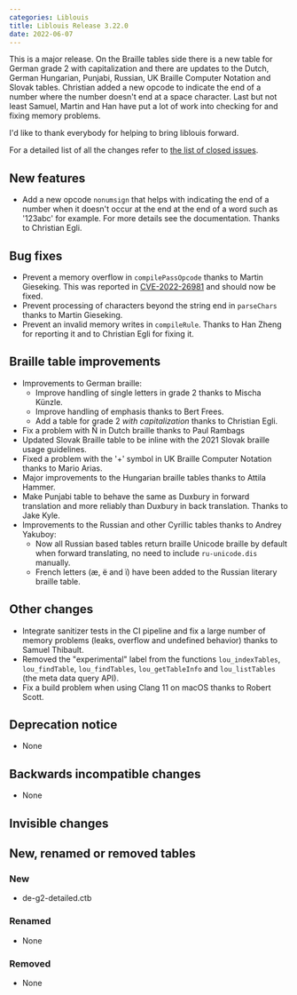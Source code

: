 ```yaml
---
categories: Liblouis
title: Liblouis Release 3.22.0
date: 2022-06-07
---
```


This is a major release. On the Braille tables side there is a new table for German grade 2 with capitalization and there are updates to the Dutch, German Hungarian, Punjabi, Russian, UK Braille Computer Notation and Slovak tables. Christian added a new opcode to indicate the end of a number where the number doesn\'t end at a space character. Last but not least Samuel, Martin and Han have put a lot of work into checking for and fixing memory problems.

I\'d like to thank everybody for helping to bring liblouis forward.

For a detailed list of all the changes refer to [the list of closed issues](https://github.com/liblouis/liblouis/milestone/32?closed=1).

New features
------------

-   Add a new opcode `nonumsign` that helps with indicating the end of a number when it doesn\'t occur at the end at the end of a word such as \'123abc\' for example. For more details see the documentation. Thanks to Christian Egli.

Bug fixes
---------

-   Prevent a memory overflow in `compilePassOpcode` thanks to Martin Gieseking. This was reported in [CVE-2022-26981](https://github.com/advisories/GHSA-xrp8-mw8v-p6mq) and should now be fixed.
-   Prevent processing of characters beyond the string end in `parseChars` thanks to Martin Gieseking.
-   Prevent an invalid memory writes in `compileRule`. Thanks to Han Zheng for reporting it and to Christian Egli for fixing it.

Braille table improvements
--------------------------

-   Improvements to German braille:
    -   Improve handling of single letters in grade 2 thanks to Mischa Künzle.
    -   Improve handling of emphasis thanks to Bert Frees.
    -   Add a table for grade 2 *with capitalization* thanks to Christian Egli.
-   Fix a problem with Ñ in Dutch braille thanks to Paul Rambags
-   Updated Slovak Braille table to be inline with the 2021 Slovak braille usage guidelines.
-   Fixed a problem with the \'+\' symbol in UK Braille Computer Notation thanks to Mario Arias.
-   Major improvements to the Hungarian braille tables thanks to Attila Hammer.
-   Make Punjabi table to behave the same as Duxbury in forward translation and more reliably than Duxbury in back translation. Thanks to Jake Kyle.
-   Improvements to the Russian and other Cyrillic tables thanks to Andrey Yakuboy:
    -   Now all Russian based tables return braille Unicode braille by default when forward translating, no need to include `ru-unicode.dis` manually.
    -   French letters (æ, ë and ï) have been added to the Russian literary braille table.

Other changes
-------------

-   Integrate sanitizer tests in the CI pipeline and fix a large number of memory problems (leaks, overflow and undefined behavior) thanks to Samuel Thibault.
-   Removed the \"experimental\" label from the functions `lou_indexTables`, `lou_findTable`, `lou_findTables`, `lou_getTableInfo` and `lou_listTables` (the meta data query API).
-   Fix a build problem when using Clang 11 on macOS thanks to Robert Scott.

Deprecation notice
------------------

-   None

Backwards incompatible changes
------------------------------

-   None

Invisible changes
-----------------

New, renamed or removed tables
------------------------------

### New

-   de-g2-detailed.ctb

### Renamed

-   None

### Removed

-   None
